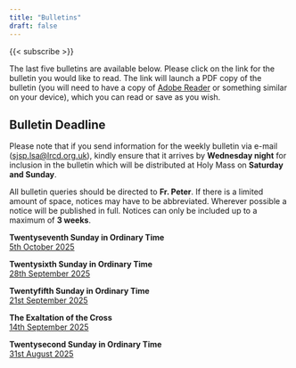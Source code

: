 ```yaml
---
title: "Bulletins"
draft: false
---
```


{{< subscribe >}}

The last five bulletins are available below. Please click on the link for the bulletin you would like to read. The link will launch a PDF copy of the bulletin (you will need to have a copy of [Adobe Reader](https://get.adobe.com/reader/) or something similar on your device), which you can read or save as you wish.

## Bulletin Deadline

Please note that if you send information for the weekly bulletin via e-mail ([sjsp.lsa@lrcd.org.uk](mailto:sjsp.lsa@lrcd.org.uk)), kindly ensure that it arrives by **Wednesday night** for inclusion in the bulletin which will be distributed at Holy Mass on **Saturday and Sunday**.

All bulletin queries should be directed to **Fr. Peter**. If there is a limited amount of space, notices may have to be abbreviated. Wherever possible a notice will be published in full. Notices can only be included up to a maximum of **3 weeks**.

**Twentyseventh Sunday in Ordinary Time**  
[5th October 2025](/bulletins/Bulletin051025.pdf)  

**Twentysixth Sunday in Ordinary Time**  
[28th September 2025](/bulletins/Bulletin280925.pdf)  

**Twentyfifth Sunday in Ordinary Time**  
[21st September 2025](/bulletins/Bulletin210925.pdf)  

**The Exaltation of the Cross**  
[14th September 2025](/bulletins/Bulletin140925.pdf)  

**Twentysecond Sunday in Ordinary Time**  
[31st August 2025](/bulletins/Bulletin310825.pdf)  
